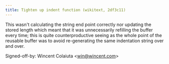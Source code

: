 ```yaml
---
title: Tighten up indent function (wikitext, 2df3c11)
---
```


This wasn't calculating the string end point correctly nor updating the stored length which meant that it was unnecessarily refilling the buffer every time; this is quite counterproductive seeing as the whole point of the reusable buffer was to avoid re-generating the same indentation string over and over.

Signed-off-by: Wincent Colaiuta &lt;win@wincent.com&gt;
